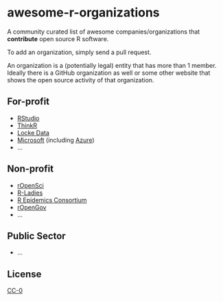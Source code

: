 # awesome-r-organizations
A community curated list of awesome companies/organizations that **contribute** open source R software. 

To add an organization, simply send a pull request. 

An organization is a (potentially legal) entity that has more than 1 member. Ideally there is a GitHub organization as well or some other website that shows the open source activity of that organization.

## For-profit

* [RStudio](https://github.com/rstudio)
* [ThinkR](https://github.com/ThinkRstat)
* [Locke Data](https://github.com/lockedata)
* [Microsoft](https://github.com/Microsoft) (including [Azure](https://github.com/Azure/))
* ...

## Non-profit

* [rOpenSci](https://github.com/ropensci)
* [R-Ladies](https://github.com/rladies)
* [R Epidemics Consortium](https://github.com/reconhub)
* [rOpenGov](https://github.com/rOpenGov)
* ...

## Public Sector

* ...

## License

[CC-0](https://creativecommons.org/publicdomain/zero/1.0/)
